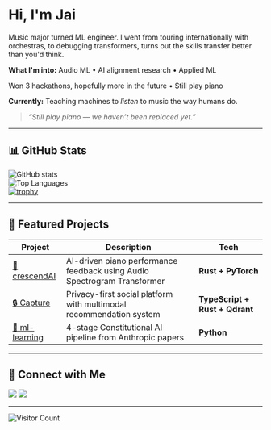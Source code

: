# Hi, I'm Jai

Music major turned ML engineer. 
I went from touring internationally with orchestras, to debugging transformers, turns out the skills transfer 
better than you'd think.

**What I'm into:** Audio ML • AI alignment research • Applied ML

Won 3 hackathons, hopefully more in the future • Still play piano 

**Currently:** Teaching machines to *listen* to music the way humans do.

> *“Still play piano — we haven’t been replaced yet.”*
---

## 📊 GitHub Stats

![GitHub stats](https://github-readme-stats.vercel.app/api?username=Jai-Dhiman&show_icons=true&theme=radical&hide_border=true)  
![Top Languages](https://github-readme-stats.vercel.app/api/top-langs/?username=Jai-Dhiman&layout=compact&theme=radical&hide_border=true)  
[![trophy](https://github-profile-trophy.vercel.app/?username=Jai-Dhiman&theme=dracula&no-frame=true&row=1&column=6)](https://github.com/Jai-Dhiman)

---

## 🧠 Featured Projects

| Project | Description | Tech |
|---------|-------------|------|
| [🎹 crescendAI](https://github.com/Jai-Dhiman/crescendAI) | AI-driven piano performance feedback using Audio Spectrogram Transformer | **Rust + PyTorch** |
| [🔒 Capture](https://github.com/Jai-Dhiman/capture) | Privacy-first social platform with multimodal recommendation system | **TypeScript + Rust + Qdrant** |
| [🧭 ml-learning](https://github.com/Jai-Dhiman/ml-learning) | 4-stage Constitutional AI pipeline from Anthropic papers | **Python** |

---

## 🔗 Connect with Me

<p align="left">
  <a href="https://www.linkedin.com/in/jai-d"><img src="https://img.shields.io/badge/LinkedIn-0A66C2?style=for-the-badge&logo=linkedin&logoColor=white"/></a>
  <a href="https://www.jaidhiman.com"><img src="https://img.shields.io/badge/Website-121212?style=for-the-badge&logo=firefox&logoColor=white"/></a>
</p>

---

![Visitor Count](https://profile-counter.glitch.me/Jai-Dhiman/count.svg)

